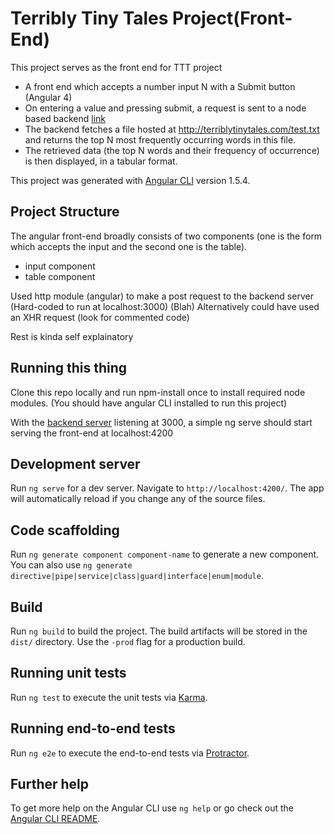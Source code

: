 # Terribly Tiny Tales Project(Front-End)

This project serves as the front end for TTT project

- A front end which accepts a number input N with a Submit button (Angular 4)
- On entering a value and pressing submit, a request is sent to a node based backend [link](https://github.com/AnweshCR7/ttt-project-back-end)
- The backend fetches a file hosted at http://terriblytinytales.com/test.txt and returns the top N most frequently occurring words in this file.
- The retrieved data (the top N words and their frequency of occurrence) is then displayed, in a tabular format.

This project was generated with [Angular CLI](https://github.com/angular/angular-cli) version 1.5.4.

## Project Structure

The angular front-end broadly consists of two components (one is the form which accepts the input and the second one is the table).
- input component
- table component

Used http module (angular) to make a post request to the backend server (Hard-coded to run at localhost:3000) (Blah)
Alternatively could have used an XHR request (look for commented code)

Rest is kinda self explainatory

## Running this thing

Clone this repo locally and run npm-install once to install required node modules. (You should have angular CLI installed to run this project)

With the [backend server](https://github.com/AnweshCR7/ttt-project-back-end) listening at 3000, a simple ng serve should start serving the front-end at localhost:4200

## Development server

Run `ng serve` for a dev server. Navigate to `http://localhost:4200/`. The app will automatically reload if you change any of the source files.

## Code scaffolding

Run `ng generate component component-name` to generate a new component. You can also use `ng generate directive|pipe|service|class|guard|interface|enum|module`.

## Build

Run `ng build` to build the project. The build artifacts will be stored in the `dist/` directory. Use the `-prod` flag for a production build.

## Running unit tests

Run `ng test` to execute the unit tests via [Karma](https://karma-runner.github.io).

## Running end-to-end tests

Run `ng e2e` to execute the end-to-end tests via [Protractor](http://www.protractortest.org/).

## Further help

To get more help on the Angular CLI use `ng help` or go check out the [Angular CLI README](https://github.com/angular/angular-cli/blob/master/README.md).

